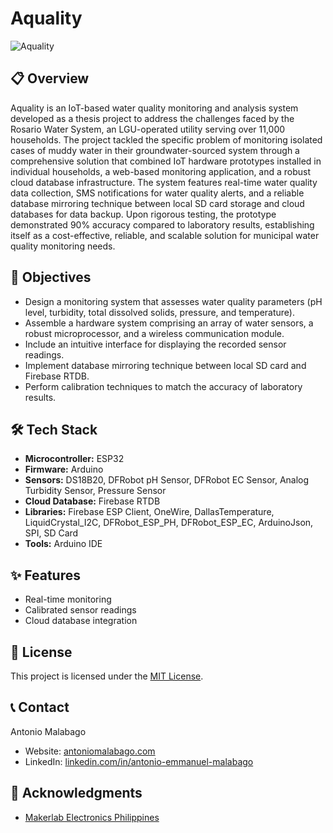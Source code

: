 # Aquality

![Aquality](https://res.cloudinary.com/de86eimvq/image/upload/v1729611648/portfolio/Projects/aquality/x8fcoksgnc2dtjyspdaj.png)

## 📋 Overview

Aquality is an IoT-based water quality monitoring and analysis system developed as a thesis project to address the challenges faced by the Rosario Water System, an LGU-operated utility serving over 11,000 households. The project tackled the specific problem of monitoring isolated cases of muddy water in their groundwater-sourced system through a comprehensive solution that combined IoT hardware prototypes installed in individual households, a web-based monitoring application, and a robust cloud database infrastructure. The system features real-time water quality data collection, SMS notifications for water quality alerts, and a reliable database mirroring technique between local SD card storage and cloud databases for data backup. Upon rigorous testing, the prototype demonstrated 90% accuracy compared to laboratory results, establishing itself as a cost-effective, reliable, and scalable solution for municipal water quality monitoring needs.

## 🎯 Objectives

- Design a monitoring system that assesses water quality parameters (pH level, turbidity, total dissolved solids, pressure, and temperature).
- Assemble a hardware system comprising an array of water sensors, a robust microprocessor, and a wireless communication module.
- Include an intuitive interface for displaying the recorded sensor readings.
- Implement database mirroring technique between local SD card and Firebase RTDB.
- Perform calibration techniques to match the accuracy of laboratory results.

## 🛠️ Tech Stack

- **Microcontroller:** ESP32
- **Firmware:** Arduino
- **Sensors:** DS18B20, DFRobot pH Sensor, DFRobot EC Sensor, Analog Turbidity Sensor, Pressure Sensor
- **Cloud Database:** Firebase RTDB
- **Libraries:** Firebase ESP Client, OneWire, DallasTemperature, LiquidCrystal_I2C, DFRobot_ESP_PH, DFRobot_ESP_EC, ArduinoJson, SPI, SD Card
- **Tools:** Arduino IDE

## ✨ Features

- Real-time monitoring
- Calibrated sensor readings
- Cloud database integration

## 📄 License

This project is licensed under the [MIT License](LICENSE).

## 📞 Contact

Antonio Malabago
- Website: [antoniomalabago.com](https://antoniomalabago.com)
- LinkedIn: [linkedin.com/in/antonio-emmanuel-malabago](https://www.linkedin.com/in/antonio-emmanuel-malabago/)

## 🙏 Acknowledgments

- [Makerlab Electronics Philippines](https://www.makerlab-electronics.com/)
